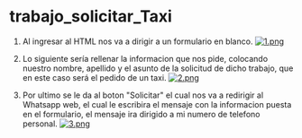 # trabajo_solicitar_Taxi

1. Al ingresar al HTML nos va a dirigir a un formulario en blanco.
[![1.png](https://i.postimg.cc/x1y74d4b/1.png)](https://postimg.cc/dh347Jvq)

2. Lo siguiente sería rellenar la informacion que nos pide, colocando nuestro nombre, apellido y el asunto de la solicitud de dicho trabajo, que en este caso será el pedido de un taxi.
[![2.png](https://i.postimg.cc/vTZHcjx0/2.png)](https://postimg.cc/MMg8L9DB)

3. Por ultimo se le da al boton "Solicitar" el cual nos va a redirigir al Whatsapp web, el cual le escribira el mensaje con la informacion puesta en el formulario, el mensaje ira dirigido a mi numero de telefono personal.
[![3.png](https://i.postimg.cc/vm5Wz1qp/3.png)](https://postimg.cc/Lq6Y4sMT)
